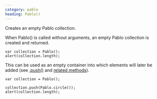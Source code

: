 ```yaml
---
category: pablo
heading: Pablo()
---
```


Creates an empty Pablo collection.

When Pablo() is called without arguments, an empty Pablo collection is created and returned.

    var collection = Pablo();
    alert(collection.length);

This can be used as an empty container into which elements will later be added (see [.push()][push] and [related methods][collection-manipulation]).

    var collection = Pablo();
    
    collection.push(Pablo.circle());
    alert(collection.length);

[push]: /api/push/
[collection-manipulation]: /api/#collection-manipulation